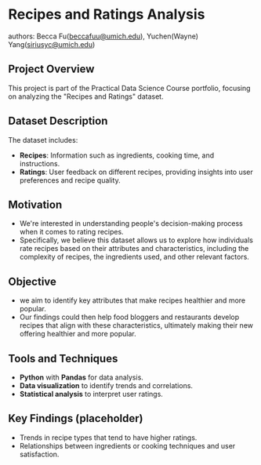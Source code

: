 # Recipes and Ratings Analysis
authors: Becca Fu(beccafuu@umich.edu), Yuchen(Wayne) Yang(siriusyc@umich.edu)

## Project Overview
This project is part of the Practical Data Science Course portfolio, focusing on analyzing the "Recipes and Ratings" dataset. 

## Dataset Description
The dataset includes:
- **Recipes**: Information such as ingredients, cooking time, and instructions.
- **Ratings**: User feedback on different recipes, providing insights into user preferences and recipe quality.

## Motivation
- We're interested in understanding people's decision-making process when it comes to rating recipes. 
- Specifically, we believe this dataset allows us to explore how individuals rate recipes based on their attributes and characteristics, including the complexity of recipes, the ingredients used, and other relevant factors. 

## Objective
- we aim to identify key attributes that make recipes healthier and more popular. 
- Our findings could then help food bloggers and restaurants develop recipes that align with these characteristics, ultimately making their new offering healthier and more popular.

## Tools and Techniques
- **Python** with **Pandas** for data analysis.
- **Data visualization** to identify trends and correlations.
- **Statistical analysis** to interpret user ratings.

## Key Findings (placeholder)
- Trends in recipe types that tend to have higher ratings.
- Relationships between ingredients or cooking techniques and user satisfaction.
